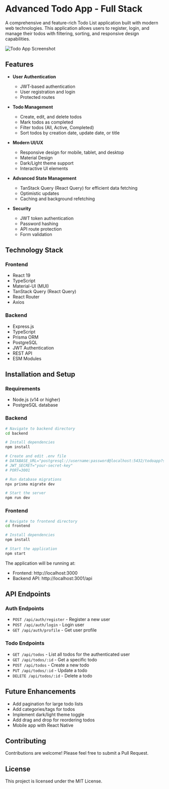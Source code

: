 # Advanced Todo App - Full Stack

A comprehensive and feature-rich Todo List application built with modern web technologies. This application allows users to register, login, and manage their todos with filtering, sorting, and responsive design capabilities.

![Todo App Screenshot](screenshots/todo-app.png)

## Features

- **User Authentication**
  - JWT-based authentication
  - User registration and login
  - Protected routes
  
- **Todo Management**
  - Create, edit, and delete todos
  - Mark todos as completed
  - Filter todos (All, Active, Completed)
  - Sort todos by creation date, update date, or title
  
- **Modern UI/UX**
  - Responsive design for mobile, tablet, and desktop
  - Material Design
  - Dark/Light theme support
  - Interactive UI elements
  
- **Advanced State Management**
  - TanStack Query (React Query) for efficient data fetching
  - Optimistic updates
  - Caching and background refetching
  
- **Security**
  - JWT token authentication
  - Password hashing
  - API route protection
  - Form validation

## Technology Stack

### Frontend
- React 19
- TypeScript
- Material-UI (MUI)
- TanStack Query (React Query)
- React Router
- Axios

### Backend
- Express.js
- TypeScript
- Prisma ORM
- PostgreSQL
- JWT Authentication
- REST API
- ESM Modules

## Installation and Setup

### Requirements

- Node.js (v14 or higher)
- PostgreSQL database

### Backend

```bash
# Navigate to backend directory
cd backend

# Install dependencies
npm install

# Create and edit .env file
# DATABASE_URL="postgresql://username:password@localhost:5432/todoapp?schema=public"
# JWT_SECRET="your-secret-key"
# PORT=3001

# Run database migrations
npx prisma migrate dev

# Start the server
npm run dev
```

### Frontend

```bash
# Navigate to frontend directory
cd frontend

# Install dependencies
npm install

# Start the application
npm start
```

The application will be running at:
- Frontend: http://localhost:3000
- Backend API: http://localhost:3001/api

## API Endpoints

### Auth Endpoints
- `POST /api/auth/register` - Register a new user
- `POST /api/auth/login` - Login user
- `GET /api/auth/profile` - Get user profile

### Todo Endpoints
- `GET /api/todos` - List all todos for the authenticated user
- `GET /api/todos/:id` - Get a specific todo
- `POST /api/todos` - Create a new todo
- `PUT /api/todos/:id` - Update a todo
- `DELETE /api/todos/:id` - Delete a todo

## Future Enhancements

- Add pagination for large todo lists
- Add categories/tags for todos
- Implement dark/light theme toggle
- Add drag and drop for reordering todos
- Mobile app with React Native

## Contributing

Contributions are welcome! Please feel free to submit a Pull Request.

## License

This project is licensed under the MIT License.